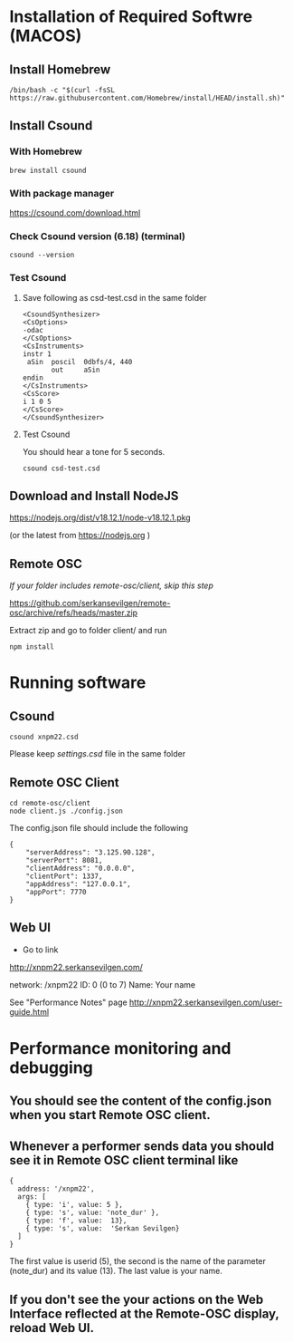 

# Installation of Required Softwre (MACOS)


## Install Homebrew

    /bin/bash -c "$(curl -fsSL https://raw.githubusercontent.com/Homebrew/install/HEAD/install.sh)"


## Install Csound


### With Homebrew

    brew install csound


### With package manager

<https://csound.com/download.html>


### Check Csound version (6.18) (terminal)

    csound --version


### Test Csound

1.  Save following as csd-test.csd in the same folder

        <CsoundSynthesizer>
        <CsOptions>
        -odac
        </CsOptions>
        <CsInstruments>
        instr 1
         aSin  poscil  0dbfs/4, 440
               out     aSin
        endin
        </CsInstruments>
        <CsScore>
        i 1 0 5
        </CsScore>
        </CsoundSynthesizer>

2.  Test Csound

    You should hear a tone for 5 seconds.
    
        csound csd-test.csd


## Download and Install NodeJS

<https://nodejs.org/dist/v18.12.1/node-v18.12.1.pkg>

(or the latest from <https://nodejs.org> )


## Remote OSC

*If your folder includes remote-osc/client, skip this step*

<https://github.com/serkansevilgen/remote-osc/archive/refs/heads/master.zip>

Extract zip and go to folder client/ and run 

    npm install


# Running software


## Csound

    csound xnpm22.csd

Please keep *settings.csd* file in the same folder


## Remote OSC Client

    cd remote-osc/client
    node client.js ./config.json

The config.json file should include the following

    {
        "serverAddress": "3.125.90.128",
        "serverPort": 8081,
        "clientAddress": "0.0.0.0",
        "clientPort": 1337,
        "appAddress": "127.0.0.1",
        "appPort": 7770
    }


## Web UI

-   Go to link

<http://xnpm22.serkansevilgen.com/>

network: /xnpm22
ID: 0 (0 to 7)
Name: Your name

See "Performance Notes" page
<http://xnpm22.serkansevilgen.com/user-guide.html>


# Performance monitoring and debugging


## You should see the content of the config.json when you start Remote OSC client.


## Whenever a performer sends data you should see it in Remote OSC client terminal like

    {
      address: '/xnpm22',
      args: [
        { type: 'i', value: 5 },
        { type: 's', value: 'note_dur' },
        { type: 'f', value:  13},
        { type: 's', value:  'Serkan Sevilgen}
      ]
    }

The first value is userid (5), the second is the name of the parameter (note\_dur) and its value (13). The last value is your name.


## If you don't see the your actions on the Web Interface reflected at the Remote-OSC display, reload Web UI.


